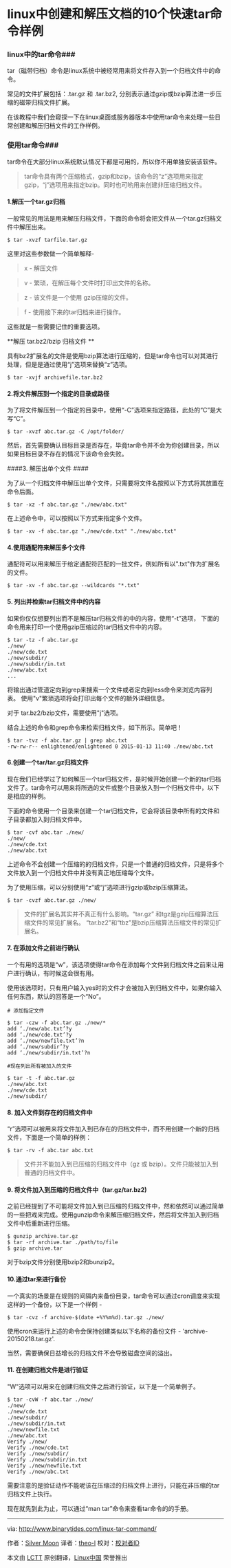 linux中创建和解压文档的10个快速tar命令样例
================================================================================
### linux中的tar命令###

tar（磁带归档）命令是linux系统中被经常用来将文件存入到一个归档文件中的命令。

常见的文件扩展包括：.tar.gz 和 .tar.bz2, 分别表示通过gzip或bzip算法进一步压缩的磁带归档文件扩展。


在该教程中我们会窥探一下在linux桌面或服务器版本中使用tar命令来处理一些日常创建和解压归档文件的工作样例。
### 使用tar命令###

tar命令在大部分linux系统默认情况下都是可用的，所以你不用单独安装该软件。

> tar命令具有两个压缩格式，gzip和bzip，该命令的“z”选项用来指定gzip，“j”选项用来指定bzip。同时也可哟用来创建非压缩归档文件。

#### 1.解压一个tar.gz归档 ####  

一般常见的用法是用来解压归档文件，下面的命令将会把文件从一个tar.gz归档文件中解压出来。


    $ tar -xvzf tarfile.tar.gz

这里对这些参数做一个简单解释-

> x - 解压文件

> v - 繁琐，在解压每个文件时打印出文件的名称。
 
> z - 该文件是一个使用 gzip压缩的文件。
 
> f - 使用接下来的tar归档来进行操作。

这些就是一些需要记住的重要选项。

**解压 tar.bz2/bzip 归档文件 **

具有bz2扩展名的文件是使用bzip算法进行压缩的，但是tar命令也可以对其进行处理，但是是通过使用“j”选项来替换“z”选项。

    $ tar -xvjf archivefile.tar.bz2

#### 2.将文件解压到一个指定的目录或路径 ####

为了将文件解压到一个指定的目录中，使用“-C”选项来指定路径，此处的“C”是大写“C”。

    $ tar -xvzf abc.tar.gz -C /opt/folder/

然后，首先需要确认目标目录是否存在，毕竟tar命令并不会为你创建目录，所以如果目标目录不存在的情况下该命令会失败。

####3. 解压出单个文件 #### 

为了从一个归档文件中解压出单个文件，只需要将文件名按照以下方式将其放置在命令后面。

    $ tar -xz -f abc.tar.gz "./new/abc.txt"

在上述命令中，可以按照以下方式来指定多个文件。

    $ tar -xv -f abc.tar.gz "./new/cde.txt" "./new/abc.txt"

#### 4.使用通配符来解压多个文件 ####

通配符可以用来解压于给定通配符匹配的一批文件，例如所有以".txt"作为扩展名的文件。

    $ tar -xv -f abc.tar.gz --wildcards "*.txt"

#### 5. 列出并检索tar归档文件中的内容 #### 

如果你仅仅想要列出而不是解压tar归档文件的中的内容，使用“-t”选项， 下面的命令用来打印一个使用gzip压缩过的tar归档文件中的内容。

    $ tar -tz -f abc.tar.gz
    ./new/
    ./new/cde.txt
    ./new/subdir/
    ./new/subdir/in.txt
    ./new/abc.txt
    ...

将输出通过管道定向到grep来搜索一个文件或者定向到less命令来浏览内容列表。 使用"v"繁琐选项将会打印出每个文件的额外详细信息。

对于 tar.bz2/bzip文件，需要使用"j"选项。

结合上述的命令和grep命令来检索归档文件，如下所示。简单吧！

    $ tar -tvz -f abc.tar.gz | grep abc.txt
    -rw-rw-r-- enlightened/enlightened 0 2015-01-13 11:40 ./new/abc.txt

####  6.创建一个tar/tar.gz归档文件  #### 

现在我们已经学过了如何解压一个tar归档文件，是时候开始创建一个新的tar归档文件了。tar命令可以用来将所选的文件或整个目录放入到一个归档文件中，以下是相应的样例。


下面的命令使用一个目录来创建一个tar归档文件，它会将该目录中所有的文件和子目录都加入到归档文件中。

    $ tar -cvf abc.tar ./new/
    ./new/
    ./new/cde.txt
    ./new/abc.txt

上述命令不会创建一个压缩的的归档文件，只是一个普通的归档文件，只是将多个文件放入到一个归档文件中并没有真正地压缩每个文件。

为了使用压缩，可以分别使用“z”或“j”选项进行gzip或bzip压缩算法。

    $ tar -cvzf abc.tar.gz ./new/

> 文件的扩展名其实并不真正有什么影响。“tar.gz” 和tgz是gzip压缩算法压缩文件的常见扩展名。 “tar.bz2”和“tbz”是bzip压缩算法压缩文件的常见扩展名。


#### 7. 在添加文件之前进行确认 ####

一个有用的选项是“w”，该选项使得tar命令在添加每个文件到归档文件之前来让用户进行确认，有时候这会很有用。

使用该选项时，只有用户输入yes时的文件才会被加入到归档文件中，如果你输入任何东西，默认的回答是一个“No”。

    # 添加指定文件
    
    $ tar -czw -f abc.tar.gz ./new/*
    add ‘./new/abc.txt’?y
    add ‘./new/cde.txt’?y
    add ‘./new/newfile.txt’?n
    add ‘./new/subdir’?y
    add ‘./new/subdir/in.txt’?n
    
    #现在列出所有被加入的文件

    $ tar -t -f abc.tar.gz 
    ./new/abc.txt
    ./new/cde.txt
    ./new/subdir/

#### 8. 加入文件到存在的归档文件中 ####

“r”选项可以被用来将文件加入到已存在的归档文件中，而不用创建一个新的归档文件，下面是一个简单的样例：

    $ tar -rv -f abc.tar abc.txt

> 文件并不能加入到已压缩的归档文件中（gz 或 bzip）。文件只能被加入到普通的归档文件中。

#### 9. 将文件加入到压缩的归档文件中（tar.gz/tar.bz2) ####

之前已经提到了不可能将文件加入到已压缩的归档文件中，然和依然可以通过简单的一些把戏来完成。使用gunzip命令来解压缩归档文件，然后将文件加入到归档文件中后重新进行压缩。

    $ gunzip archive.tar.gz
    $ tar -rf archive.tar ./path/to/file
    $ gzip archive.tar

对于bzip文件分别使用bzip2和bunzip2。

#### 10.通过tar来进行备份 ####

一个真实的场景是在规则的间隔内来备份目录，tar命令可以通过cron调度来实现这样的一个备份，以下是一个样例 -

    $ tar -cvz -f archive-$(date +%Y%m%d).tar.gz ./new/

使用cron来运行上述的命令会保持创建类似以下名称的备份文件 -
'archive-20150218.tar.gz'.

当然，需要确保日益增长的归档文件不会导致磁盘空间的溢出。

#### 11. 在创建归档文件是进行验证 ####

"W"选项可以用来在创建归档文件之后进行验证，以下是一个简单例子。

    $ tar -cvW -f abc.tar ./new/
    ./new/
    ./new/cde.txt
    ./new/subdir/
    ./new/subdir/in.txt
    ./new/newfile.txt
    ./new/abc.txt
    Verify ./new/
    Verify ./new/cde.txt
    Verify ./new/subdir/
    Verify ./new/subdir/in.txt
    Verify ./new/newfile.txt                                                                                                                              
    Verify ./new/abc.txt

需要注意的是验证动作不能呢该在压缩过的归档文件上进行，只能在非压缩的tar归档文件上执行。

现在就先到此为止，可以通过“man tar”命令来查看tar命令的的手册。

--------------------------------------------------------------------------------

via: http://www.binarytides.com/linux-tar-command/

作者：[Silver Moon][a]
译者：[theo-l](https://github.com/theo-l)
校对：[校对者ID](https://github.com/校对者ID)

本文由 [LCTT](https://github.com/LCTT/TranslateProject) 原创翻译，[Linux中国](http://linux.cn/) 荣誉推出

[a]:https://plus.google.com/117145272367995638274/posts
